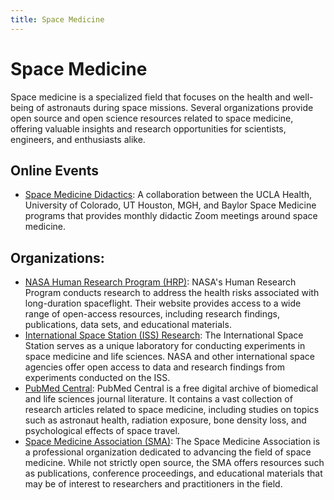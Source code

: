 ```yaml
---
title: Space Medicine
---
```


# Space Medicine

Space medicine is a specialized field that focuses on the health and well-being of astronauts during space missions. Several organizations provide open source and open science resources related to space medicine, offering valuable insights and research opportunities for scientists, engineers, and enthusiasts alike.

## Online Events

- [Space Medicine Didactics](http://spacemedicinedidactics.com/): A collaboration between the UCLA Health, University of Colorado, UT Houston, MGH, and Baylor Space Medicine programs that provides monthly didactic Zoom meetings around space medicine. 

## Organizations:
- [NASA Human Research Program (HRP)](https://www.nasa.gov/hrp): NASA's Human Research Program conducts research to address the health risks associated with long-duration spaceflight. Their website provides access to a wide range of open-access resources, including research findings, publications, data sets, and educational materials.
- [International Space Station (ISS) Research](https://www.nasa.gov/mission_pages/station/research/index.html): The International Space Station serves as a unique laboratory for conducting experiments in space medicine and life sciences. NASA and other international space agencies offer open access to data and research findings from experiments conducted on the ISS.
- [PubMed Central](https://www.ncbi.nlm.nih.gov/pmc/): PubMed Central is a free digital archive of biomedical and life sciences journal literature. It contains a vast collection of research articles related to space medicine, including studies on topics such as astronaut health, radiation exposure, bone density loss, and psychological effects of space travel.
- [Space Medicine Association (SMA)](https://spacemedicineassociation.org/): The Space Medicine Association is a professional organization dedicated to advancing the field of space medicine. While not strictly open source, the SMA offers resources such as publications, conference proceedings, and educational materials that may be of interest to researchers and practitioners in the field.

